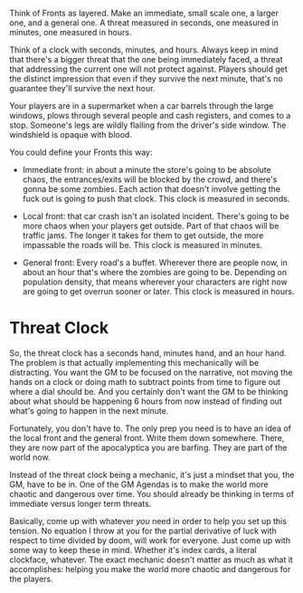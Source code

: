Think of Fronts as layered. Make an immediate, small scale one, a larger one,
and a general one. A threat measured in seconds, one measured in minutes, one
measured in hours. 

Think of a clock with seconds, minutes, and hours. Always keep in mind that
there's a bigger threat that the one being immediately faced, a threat that
addressing the current one will not protect against. Players should get the
distinct impression that even if they survive the next minute, that's no
guarantee they'll survive the next hour.

Your players are in a supermarket when a car barrels through the large windows,
plows through several people and cash registers, and comes to a stop. Someone's
legs are wildly flailing from the driver's side window. The windshield is opaque
with blood. 

You could define your Fronts this way:

- Immediate front: in about a minute the store's going to be absolute chaos, the
  entrances/exits will be blocked by the crowd, and there's gonna be some
  zombies. Each action that doesn't involve getting the fuck out is going to
  push that clock. This clock is measured in seconds.

- Local front: that car crash isn't an isolated incident. There's going to be
  more chaos when your players get outside. Part of that chaos will be traffic
  jams. The longer it takes for them to get outside, the more impassable the
  roads will be. This clock is measured in minutes.

- General front: Every road's a buffet. Wherever there are people now, in about
  an hour that's where the zombies are going to be. Depending on population
  density, that means wherever your characters are right now are going to get
  overrun sooner or later. This clock is measured in hours.

# Threat Clock

So, the threat clock has a seconds hand, minutes hand, and an hour hand. The
problem is that actually implementing this mechanically will be distracting. You
want the GM to be focused on the narrative, not moving the hands on a clock or
doing math to subtract points from time to figure out where a dial should be.
And you certainly don't want the GM to be thinking about what should be
happening 6 hours from now instead of finding out what's going to happen in the
next minute.

Fortunately, you don't have to. The only prep you need is to have an idea of the
local front and the general front. Write them down somewhere. There, they are
now part of the apocalyptica you are barfing. They are part of the world now.

Instead of the threat clock being a mechanic, it's just a mindset that you, the
GM, have to be in. One of the GM Agendas is to make the world more chaotic and
dangerous over time. You should already be thinking in terms of immediate versus
longer term threats.

Basically, come up with whatever *you* need in order to help you set up this
tension. No equation I throw at you for the partial derivative of luck with
respect to time divided by doom, will work for everyone. Just come up with some
way to keep these in mind. Whether it's index cards, a literal clockface,
whatever. The exact mechanic doesn't matter as much as what it accomplishes:
helping you make the world more chaotic and dangerous for the players.
